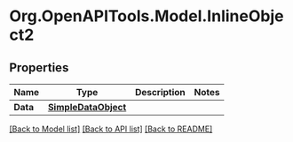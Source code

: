 # Org.OpenAPITools.Model.InlineObject2

## Properties

Name | Type | Description | Notes
------------ | ------------- | ------------- | -------------
**Data** | [**SimpleDataObject**](SimpleDataObject.md) |  | 

[[Back to Model list]](../README.md#documentation-for-models) [[Back to API list]](../README.md#documentation-for-api-endpoints) [[Back to README]](../README.md)

